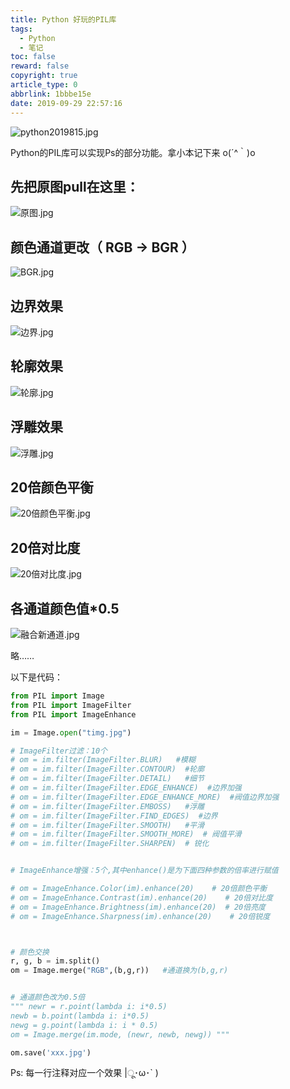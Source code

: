 ```yaml
---
title: Python 好玩的PIL库
tags:
  - Python
  - 笔记
toc: false
reward: false
copyright: true
article_type: 0
abbrlink: 1bbbe15e
date: 2019-09-29 22:57:16
---
```


![python2019815.jpg](https://cdn.anyway1314.cn/imagepython2019815.jpg-title)

Python的PIL库可以实现Ps的部分功能。拿小本记下来 o(´^｀)o

<!-- more -->

## 先把原图pull在这里：

![原图.jpg](https://cdn.anyway1314.cn/image原图.jpg)

## 颜色通道更改（ RGB -> BGR ）

![BGR.jpg](https://cdn.anyway1314.cn/imageBGR.jpg)

## 边界效果

![边界.jpg](https://cdn.anyway1314.cn/image边界.jpg)

## 轮廓效果

![轮廓.jpg](https://cdn.anyway1314.cn/image轮廓.jpg)

## 浮雕效果

![浮雕.jpg](https://cdn.anyway1314.cn/image浮雕.jpg)

## 20倍颜色平衡

![20倍颜色平衡.jpg](https://cdn.anyway1314.cn/image20倍颜色平衡.jpg)

## 20倍对比度

![20倍对比度.jpg](https://cdn.anyway1314.cn/image20倍对比度.jpg)

## 各通道颜色值*0.5

![融合新通道.jpg](https://cdn.anyway1314.cn/image融合新通道.jpg)

略……

以下是代码：
``` python
from PIL import Image
from PIL import ImageFilter
from PIL import ImageEnhance

im = Image.open("timg.jpg")

# ImageFilter过滤：10个
# om = im.filter(ImageFilter.BLUR)   #模糊
# om = im.filter(ImageFilter.CONTOUR)  #轮廓
# om = im.filter(ImageFilter.DETAIL)   #细节
# om = im.filter(ImageFilter.EDGE_ENHANCE)  #边界加强
# om = im.filter(ImageFilter.EDGE_ENHANCE_MORE)  #阀值边界加强
# om = im.filter(ImageFilter.EMBOSS)   #浮雕
# om = im.filter(ImageFilter.FIND_EDGES)  #边界
# om = im.filter(ImageFilter.SMOOTH)   #平滑
# om = im.filter(ImageFilter.SMOOTH_MORE)  # 阀值平滑
# om = im.filter(ImageFilter.SHARPEN)  # 锐化


# ImageEnhance增强：5个,其中enhance()是为下面四种参数的倍率进行赋值

# om = ImageEnhance.Color(im).enhance(20)    # 20倍颜色平衡
# om = ImageEnhance.Contrast(im).enhance(20)    # 20倍对比度
# om = ImageEnhance.Brightness(im).enhance(20)  # 20倍亮度
# om = ImageEnhance.Sharpness(im).enhance(20)    # 20倍锐度



# 颜色交换
r, g, b = im.split()
om = Image.merge("RGB",(b,g,r))   #通道换为(b,g,r)


# 通道颜色改为0.5倍
""" newr = r.point(lambda i: i*0.5)
newb = b.point(lambda i: i*0.5)
newg = g.point(lambda i: i * 0.5)
om = Image.merge(im.mode, (newr, newb, newg)) """

om.save('xxx.jpg')
```

Ps: 每一行注释对应一个效果 |ू･ω･` )